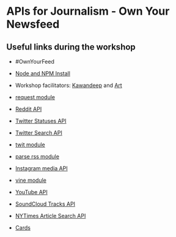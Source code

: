 # APIs for Journalism - Own Your Newsfeed

## Useful links during the workshop

 + \#OwnYourFeed
 + [Node and NPM Install](http://blog.nodeknockout.com/post/65463770933/how-to-install-node-js-and-npm)
 + Workshop facilitators: [Kawandeep](http://twitter.com/whichlight) and [Art](http://twitter.com/artgibby)
 + [request module](https://github.com/mikeal/request)
 + [Reddit API](http://www.reddit.com/dev/api)
 + [Twitter Statuses API](https://dev.twitter.com/rest/reference/get/statuses/user_timeline)
 + [Twitter Search API](https://dev.twitter.com/rest/reference/get/search/tweets)
 + [twit module](https://github.com/ttezel/twit)
 + [parse rss module](https://www.npmjs.org/package/parse-rss)
 + [Instagram media API](http://instagram.com/developer/endpoints/media/)
 + [vine module](https://github.com/mstuart/node-vine)
 + [YouTube API](https://developers.google.com/youtube/v3/)
 + [SoundCloud Tracks API](https://developers.soundcloud.com/docs/api/reference#tracks)
 + [NYTimes Article Search API](http://developer.nytimes.com/docs/read/article_search_api_v2)

 + [Cards](http://embed.ly/docs/products/cards)


